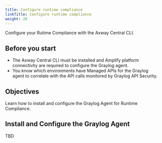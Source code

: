 ```yaml
---
title: Configure runtime compliance
linkTitle: Configure runtime compliance
weight: 20
---
```


Configure your Rutime Compliance with the Axway Central CLI.

## Before you start

* The Axway Central CLI must be installed and Amplify platform connectivity are required to configure the Graylog agent.
* You know which environments have Managed APIs for the Graylog agent to correlate with the API calls monitored by Graylog API Security.

## Objectives

Learn how to install and configure the Graylog Agent for Runtime Compliance.

## Install and Configure the Graylog Agent

TBD
